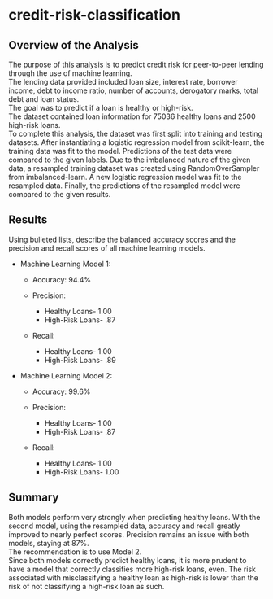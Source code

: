 # credit-risk-classification

## Overview of the Analysis

The purpose of this analysis is to predict credit risk for peer-to-peer lending through the use of machine learning.  
The lending data provided included loan size, interest rate, borrower income, debt to income ratio, number of accounts, derogatory marks, total debt and loan status.  
The goal was to predict if a loan is healthy or high-risk.  
The dataset contained loan information for 75036 healthy loans and 2500 high-risk loans.  
To complete this analysis, the dataset was first split into training and testing datasets. After instantiating a logistic regression model from scikit-learn, the training data was fit to the model. Predictions of the test data were compared to the given labels. Due to the imbalanced nature of the given data, a resampled training dataset was created using RandomOverSampler from imbalanced-learn. A new logistic regression model was fit to the resampled data. Finally, the predictions of the resampled model were compared to the given results.
  
## Results

Using bulleted lists, describe the balanced accuracy scores and the precision and recall scores of all machine learning models.

* Machine Learning Model 1:
  * Accuracy: 94.4%
   
  * Precision:  
    * Healthy Loans- 1.00
    * High-Risk Loans- .87
  * Recall:  
    * Healthy Loans- 1.00
    * High-Risk Loans- .89
  

* Machine Learning Model 2:
  * Accuracy: 99.6%
   
  * Precision:  
    * Healthy Loans- 1.00
    * High-Risk Loans- .87
  * Recall:  
    * Healthy Loans- 1.00
    * High-Risk Loans- 1.00

## Summary

Both models perform very strongly when predicting healthy loans. With the second model, using the resampled data, accuracy and recall greatly improved to nearly perfect scores. Precision remains an issue with both models, staying at 87%.  
The recommendation is to use Model 2.  
Since both models correctly predict healthy loans, it is more prudent to have a model that correctly classifies more high-risk loans, even. The risk associated with misclassifying a healthy loan as high-risk is lower than the risk of not classifying a high-risk loan as such.